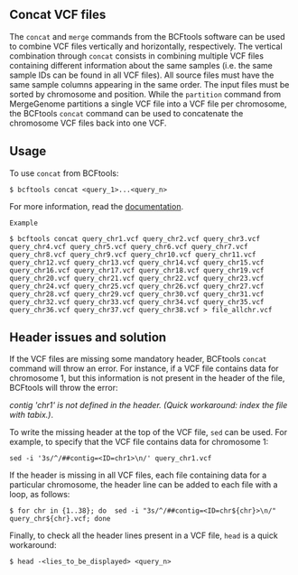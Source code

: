 ## Concat VCF files

The `concat` and `merge` commands from the BCFtools software can be used to combine VCF files vertically and horizontally, respectively. The vertical combination through `concat` consists in combining multiple VCF files containing different information about the same samples (i.e. the same sample IDs can be found in all VCF files). All source files must have the same sample columns appearing in the same order. The input files must be sorted by chromosome and position. While the `partition` command from MergeGenome partitions a single VCF file into a VCF file per chromosome, the BCFtools `concat` command can be used to concatenate the chromosome VCF files back into one VCF.

## Usage

To use `concat` from BCFtools:

```
$ bcftools concat <query_1>...<query_n>
```

For more information, read the [documentation](https://samtools.github.io/bcftools/bcftools.html#concat).

`Example`

```
$ bcftools concat query_chr1.vcf query_chr2.vcf query_chr3.vcf query_chr4.vcf query_chr5.vcf query_chr6.vcf query_chr7.vcf query_chr8.vcf query_chr9.vcf query_chr10.vcf query_chr11.vcf query_chr12.vcf query_chr13.vcf query_chr14.vcf query_chr15.vcf query_chr16.vcf query_chr17.vcf query_chr18.vcf query_chr19.vcf query_chr20.vcf query_chr21.vcf query_chr22.vcf query_chr23.vcf query_chr24.vcf query_chr25.vcf query_chr26.vcf query_chr27.vcf query_chr28.vcf query_chr29.vcf query_chr30.vcf query_chr31.vcf query_chr32.vcf query_chr33.vcf query_chr34.vcf query_chr35.vcf query_chr36.vcf query_chr37.vcf query_chr38.vcf > file_allchr.vcf
```

## Header issues and solution

If the VCF files are missing some mandatory header, BCFtools `concat` command will throw an error. For instance, if a VCF file contains data for chromosome 1, but this information is not present in the header of the file, BCFtools will throw the error:

*contig 'chr1' is not defined in the header. (Quick workaround: index the file with tabix.)*.

To write the missing header at the top of the VCF file, `sed` can be used. For example, to specify that the VCF file contains data for chromosome 1:

```
sed -i '3s/^/##contig=<ID=chr1>\n/' query_chr1.vcf
```

If the header is missing in all VCF files, each file containing data for a particular chromosome, the header line can be added to each file with a loop, as follows:

```
$ for chr in {1..38}; do  sed -i "3s/^/##contig=<ID=chr${chr}>\n/" query_chr${chr}.vcf; done
```

Finally, to check all the header lines present in a VCF file, `head` is a quick workaround:

```
$ head -<lies_to_be_displayed> <query_n>
```